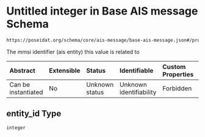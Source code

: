 # Untitled integer in Base AIS message Schema

```txt
https://poseidat.org/schema/core/ais-message/base-ais-message.json#/properties/entity_id
```

The mmsi identifier (ais entity) this value is related to

| Abstract            | Extensible | Status         | Identifiable            | Custom Properties | Additional Properties | Access Restrictions | Defined In                                                                                      |
| :------------------ | :--------- | :------------- | :---------------------- | :---------------- | :-------------------- | :------------------ | :---------------------------------------------------------------------------------------------- |
| Can be instantiated | No         | Unknown status | Unknown identifiability | Forbidden         | Allowed               | none                | [base-ais-message.json*](schemas/core/ais-message/base-ais-message.json "open original schema") |

## entity_id Type

`integer`
